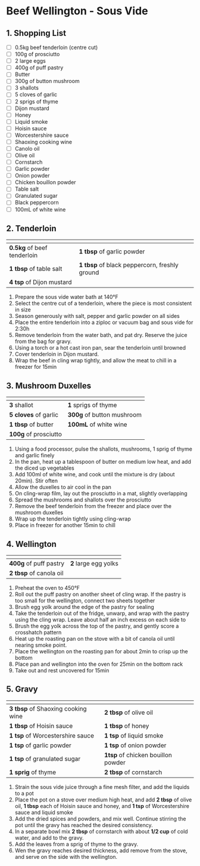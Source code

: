 # Beef Wellington - Sous Vide

## 1. Shopping List
- [ ] 0.5kg beef tenderloin (centre cut)
- [ ] 100g of prosciutto
- [ ] 2 large eggs
- [ ] 400g of puff pastry
- [ ] Butter
- [ ] 300g of button mushroom
- [ ] 3 shallots
- [ ] 5 cloves of garlic
- [ ] 2 sprigs of thyme
- [ ] Dijon mustard
- [ ] Honey
- [ ] Liquid smoke
- [ ] Hoisin sauce
- [ ] Worcestershire sauce
- [ ] Shaoxing cooking wine
- [ ] Canolo oil
- [ ] Olive oil
- [ ] Cornstarch
- [ ] Garlic powder
- [ ] Onion powder
- [ ] Chicken bouillon powder
- [ ] Table salt
- [ ] Granulated sugar
- [ ] Black peppercorn
- [ ] 100mL of white wine

## 2. Tenderloin
|<!-- -->|<!-- -->|
|---|---|
| **0.5kg** of beef tenderloin|**1 tbsp** of garlic powder |
| **1 tbsp** of table salt | **1 tbsp** of black peppercorn, freshly ground |
| **4 tsp** of Dijon mustard||

1. Prepare the sous vide water bath at 140°F
2. Select the centre cut of a tenderloin, where the piece is most consistent in size
3. Season generously with salt, pepper and garlic powder on all sides
4. Place the entire tenderloin into a ziploc or vacuum bag and sous vide for 2:30h
5. Remove tenderloin from the water bath, and pat dry. Reserve the juice from the bag for gravy.
6. Using a torch or a hot cast iron pan, sear the tenderloin until browned
7. Cover tenderloin in Dijon mustard.
8. Wrap the beef in cling wrap tightly, and allow the meat to chill in a freezer for 15min

## 3. Mushroom Duxelles
|<!-- -->|<!-- -->|
|---|---|
|**3** shallot|**1** sprigs of thyme|
|**5 cloves** of garlic|**300g** of button mushroom|
|**1 tbsp** of butter|**100mL** of white wine|
|**100g** of prosciutto||

1. Using a food processor, pulse the shallots, mushrooms, 1 sprig of thyme and garlic finely
2. In the pan, heat up a tablespoon of butter on medium low heat, and add the diced up vegetables
3. Add 100ml of white wine, and cook until the mixture is dry (about 20min). Stir often
4. Allow the duxelles to air cool in the pan
5. On cling-wrap film, lay out the prosciutto in a mat, slightly overlapping
6. Spread the mushrooms and shallots over the prosciutto
7. Remove the beef tenderloin from the freezer and place over the mushroom duxelles
8. Wrap up the tenderloin tightly using cling-wrap
9. Place in freezer for another 15min to chill

## 4. Wellington
|<!-- -->|<!-- -->|
|---|---|
|**400g** of puff pastry|**2** large egg yolks|
| **2 tbsp** of canola oil | |

1. Preheat the oven to 450°F
2. Roll out the puff pastry on another sheet of cling wrap. If the pastry is too small for the wellington, connect two sheets together
3. Brush egg yolk around the edge of the pastry for sealing
4. Take the tenderloin out of the fridge, unwarp, and wrap with the pastry using the cling wrap. Leave about half an inch excess on each side to
5. Brush the egg yolk across the top of the pastry, and gently score a crosshatch pattern
6. Heat up the roasting pan on the stove with a bit of canola oil until nearing smoke point.
7. Place the wellington on the roasting pan for about 2min to crisp up the bottom
7. Place pan and wellington into the oven for 25min on the bottom rack 
8. Take out and rest uncovered for 15min


## 5. Gravy
|<!-- -->|<!-- -->|
|---|---|
| **3 tbsp** of Shaoxing cooking wine | **2 tbsp** of olive oil |
| **1 tbsp** of Hoisin sauce | **1 tbsp** of honey |
| **1 tsp** of Worcestershire sauce | **1 tsp** of liquid smoke |
| **1 tsp** of garlic powder | **1 tsp** of onion powder |
| **1 tsp** of granulated sugar | **1tsp** of chicken bouillon powder |
| **1 sprig** of thyme|**2 tbsp** of cornstarch|

1. Strain the sous vide juice through a fine mesh filter, and add the liquids to a pot
2. Place the pot on a stove over medium high heat, and add **2 tbsp** of olive oil, **1 tbsp** each of Hoisin sauce and honey, and **1 tsp** of Worcestershire sauce and liquid smoke
3. Add the dried spices and powders, and mix well. Continue stirring the pot until the gravy has reached the desired consistency.
4. In a separate bowl mix **2 tbsp** of cornstarch with about **1/2 cup** of cold water, and add to the gravy.
5. Add the leaves from a sprig of thyme to the gravy.
6. Wen the gravy reaches desired thickness, add remove from the stove, and serve on the side with the wellington.
